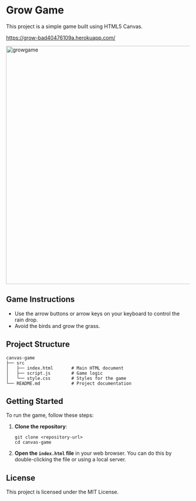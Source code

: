 # Grow Game

This project is a simple game built using HTML5 Canvas.

https://grow-bad40476109a.herokuapp.com/

<img width="652" alt="growgame" src="https://github.com/user-attachments/assets/e2f18398-89ff-4af2-aa87-99ff571fc384" />

## Game Instructions

- Use the arrow buttons or arrow keys on your keyboard to control the rain drop.
- Avoid the birds and grow the grass.


## Project Structure

```
canvas-game
├── src
│   ├── index.html       # Main HTML document
│   ├── script.js        # Game logic
│   └── style.css        # Styles for the game
└── README.md            # Project documentation
```

## Getting Started

To run the game, follow these steps:

1. **Clone the repository**:
   ```
   git clone <repository-url>
   cd canvas-game
   ```

2. **Open the `index.html` file** in your web browser. You can do this by double-clicking the file or using a local server.

## License

This project is licensed under the MIT License.
